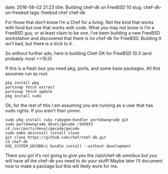 date: 2016-08-02 21:23
title: Building chef-dk on FreeBSD 10
slug: chef-dk-on-freebsd
tags: freebsd chef chef-dk

For those that don’t know I’m a Chef for a living. Not the kind that works with food but one that works with code.
What you may not know is I’m a FreeBSD guy, or at least claim to be one.
I’ve been building a new FreeBSD workstation and discovered that there is no chef-dk for FreeBSD.
Building it isn’t bad, but there is a trick to it.

So without further ado, here is building Chef-DK for FreeBSD 10.3 (and probably most >=10.0)

If this is a fresh box you need pkg, ports, and some base packages.
All this assumes run as root.

```
pkg install pkg
portsnap fetch extract
portsnap fetch update
pkg install sudo
```

Ok, for the rest of this I am assuming you are running as a user that has sudo rights.
If you aren’t then ymmv.

```
sudo pkg install ruby rubygem-bundler portdowngrade git
sudo portdowngrade devel/gecode r345033
cd /usr/ports/devel/gecode/gecode
sudo make deinstall install clean
git clone https://github.com/chef/chef-dk.git
cd chef-dk
USE_SYSTEM_GECODE=1 bundle install --without development
```

There you go! It’s not going to give you the /opt/chef-dk omnibus but you will have all the chef-dk you need to do your stuff!
Maybe later I’ll document how to make a package but this will likely work for me.
